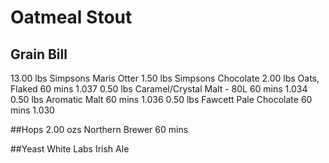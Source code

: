 # Oatmeal Stout

## Grain Bill
13.00 lbs Simpsons Maris Otter
1.50 lbs Simpsons Chocolate
2.00 lbs Oats, Flaked	60 mins	1.037
0.50 lbs Caramel/Crystal Malt - 80L	60 mins	 1.034
0.50 lbs Aromatic Malt	60 mins	1.036
0.50 lbs Fawcett Pale Chocolate	60 mins	1.030
 
##Hops
2.00 ozs Northern Brewer	60 mins

##Yeast
White Labs Irish Ale